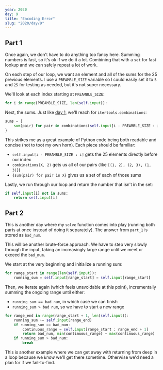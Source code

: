 ```yaml
---
year: 2020
day: 9
title: "Encoding Error"
slug: "2020/day/9"
---
```


## Part 1

Once again, we don't have to do anything too fancy here. Summing numbers is fast, so it's ok if we do it a lot. Combining that with a `set` for fast lookup and we can safely repeat a lot of work.

On each step of our loop, we want an element and all of the sums for the 25 previous elements. I use a `PREAMBLE_SIZE` variable so I could easily set it to `5` and `25` for testing as needed, but it's not super necessary.

We'll look at each index starting at `PREAMBLE_SIZE`:

```py
for i in range(PREAMBLE_SIZE, len(self.input)):
```

Next, the sums. Just like [day 1](https://github.com/xavdid/advent-of-code/tree/main/solutions/202001), we'll reach for `itertools.combinations`:

```py
sums = {
    sum(pair) for pair in combinations(self.input[i - PREAMBLE_SIZE : i], 2)
}
```

This strikes me as a great example of Python code being both readable and concise (not to toot my own horn). Each piece should be familiar:

- `self.input[i - PREAMBLE_SIZE : i]` gets the 25 elements directly before our index
- `combinations(X, 2)` gets us all of our pairs (like `[(1, 2), (2, 3), (1, 3)]`)
- `{sum(pair) for pair in X}` gives us a set of each of those sums

Lastly, we run through our loop and return the number that isn't in the set:

```py
if self.input[i] not in sums:
    return self.input[i]
```

## Part 2

This is another day where my `solve` function comes into play (running both parts at once instead of doing it separately). The answer from `part_1` is stored as `bad_num`.

This will be another brute-force approach. We have to step very slowly through the input, taking an increasingly large range until we meet or exceed the `bad_num`.

We start at the very beginning and initialize a running sum:

```py
for range_start in range(len(self.input)):
    running_sum = self.input[range_start] = self.input[range_start]
```

Then, we iterate again (which feels unavoidable at this point), incrementally summing the ongoing range until either:

- `running_sum == bad_num`, in which case we can finish
- `running_sum > bad num`, so we have to start a new range

```py
for range_end in range(range_start + 1, len(self.input)):
    running_sum += self.input[range_end]
    if running_sum == bad_num:
        continuous_range = self.input[range_start : range_end + 1]
        return bad_num, min(continuous_range) + max(continuous_range)
    if running_sum > bad_num:
        break
```

This is another example where we can get away with returning from deep in a loop because we _know_ we'll get there sometime. Otherwise we'd need a plan for if we fail-to-find.
